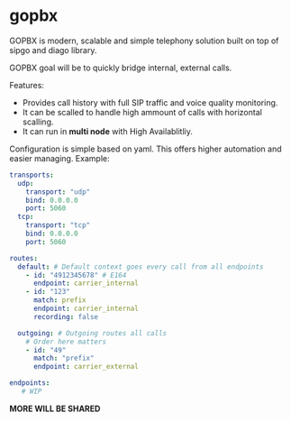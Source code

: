 # gopbx
GOPBX is modern, scalable and simple telephony solution built on top of sipgo and diago library.

GOPBX goal will be to quickly bridge internal, external calls. 

Features:
- Provides call history with full SIP traffic and voice quality monitoring. 
- It can be scalled to handle high ammount of calls with horizontal scalling. 
- It can run in **multi node** with High Availablitliy.
 

Configuration is simple based on yaml. This offers higher automation and easier managing.
Example:
```yaml
transports: 
  udp:
    transport: "udp"
    bind: 0.0.0.0
    port: 5060
  tcp:
    transport: "tcp"
    bind: 0.0.0.0
    port: 5060

routes:
  default: # Default context goes every call from all endpoints
    - id: "4912345678" # E164 
      endpoint: carrier_internal
    - id: "123"
      match: prefix
      endpoint: carrier_internal
      recording: false

  outgoing: # Outgoing routes all calls
    # Order here matters 
    - id: "49" 
      match: "prefix"
      endpoint: carrier_external

endpoints:
   # WIP
```

**MORE WILL BE SHARED**
